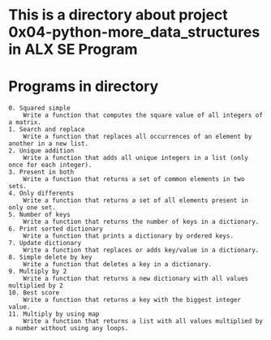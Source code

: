 # This is a directory about project 0x04-python-more_data_structures in ALX SE Program

# Programs in directory

    0. Squared simple 
        Write a function that computes the square value of all integers of a matrix.
    1. Search and replace 
        Write a function that replaces all occurrences of an element by another in a new list.
    2. Unique addition 
        Write a function that adds all unique integers in a list (only once for each integer).
    3. Present in both 
        Write a function that returns a set of common elements in two sets.
    4. Only differents 
        Write a function that returns a set of all elements present in only one set.
    5. Number of keys 
        Write a function that returns the number of keys in a dictionary.
    6. Print sorted dictionary 
        Write a function that prints a dictionary by ordered keys.
    7. Update dictionary 
        Write a function that replaces or adds key/value in a dictionary.
    8. Simple delete by key 
        Write a function that deletes a key in a dictionary.
    9. Multiply by 2
        Write a function that returns a new dictionary with all values multiplied by 2
    10. Best score 
        Write a function that returns a key with the biggest integer value.
    11. Multiply by using map 
        Write a function that returns a list with all values multiplied by a number without using any loops.
    
        